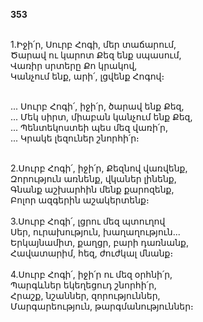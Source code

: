 **353**

\
1.Իջի՛ր, Սուրբ Հոգի, մեր տաճարում,\
Ծարավ ու կարոտ Քեզ ենք սպասում,\
Վառիր սրտերը Քո կրակով,\
Կանչում ենք, արի՛, լցվենք Հոգով։

\
... Սուրբ Հոգի՛, իջի՛ր, ծարավ ենք Քեզ,\
... Մեկ սիրտ, միաբան կանչում ենք Քեզ,\
... Պենտեկոստեի պես մեզ վառի՛ր,\
... Կրակե լեզուներ շնորհի՛ր։

\
2.Սուրբ Հոգի՛, իջի՛ր, Քեզնով վառվենք,\
Զորություն առնենք, վկաներ լինենք,\
Գնանք աշխարհին մենք քարոզենք,\
Բոլոր ազգերին աշակերտենք։\
\
3.Սուրբ Հոգի՛, լցրու մեզ պտուղով\
Սեր, ուրախություն, խաղաղություն...\
Երկայնամիտ, քաղցր, բարի դառնանք,\
Հավատարիմ, հեզ, ժուժկալ մնանք։\
\
4.Սուրբ Հոգի՛, իջի՛ր ու մեզ օրհնի՛ր,\
Պարգևներ եկեղեցուդ շնորհի՛ր,\
Հրաշք, նշաններ, զորություններ,\
Մարգարեություն, թարգմանություններ։
